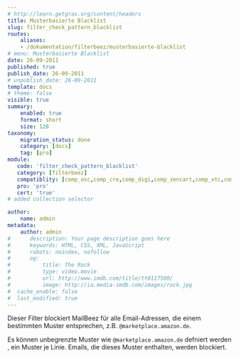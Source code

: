 ```yaml
---
# http://learn.getgrav.org/content/headers
title: Musterbasierte Blacklist
slug: filter_check_pattern_blacklist
routes:
    aliases:
    - /dokumentation/filterbeez/musterbasierte-blacklist
# menu: Musterbasierte Blacklist
date: 26-09-2011
published: true
publish_date: 26-09-2011
# unpublish_date: 26-09-2011
template: docs
# theme: false
visible: true
summary:
    enabled: true
    format: short
    size: 128
taxonomy:
    migration_status: done
    category: [docs]
    tag: [pro]
module:
   code: 'filter_check_pattern_blacklist'
   category: [filterbeez]
   compatiblity: [comp_osc,comp_cre,comp_digi,comp_zencart,comp_xtc,comp_gambio]
   pro: 'pro'
   cert: 'true'      
# added collection selector

author:
    name: admin
metadata:
    author: admin
#      description: Your page description goes here
#      keywords: HTML, CSS, XML, JavaScript
#      robots: noindex, nofollow
#      og:
#          title: The Rock
#          type: video.movie
#          url: http://www.imdb.com/title/tt0117500/
#          image: http://ia.media-imdb.com/images/rock.jpg
#  cache_enable: false
#  last_modified: true
---
```


Dieser Filter blockiert MailBeez für alle Email-Adressen, die einem bestimmten Muster entsprechen, z.B. `@marketplace.amazon.de`.

Es können unbegrenzte Muster wie `@marketplace.amazon.de` defniert werden , ein Muster je Linie. Emails, die dieses Muster enthalten, werden blockiert.
